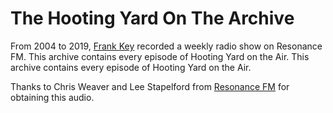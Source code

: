 The Hooting Yard On The Archive
========================

From 2004 to 2019, [Frank Key](https://en.wikipedia.org/wiki/Frank_Key) recorded a weekly radio show on Resonance FM. This archive contains every episode of Hooting Yard on the Air. This archive contains every episode of Hooting Yard on the Air. 

Thanks to Chris Weaver and Lee Stapelford from [Resonance FM](https://www.resonancefm.com/) for obtaining this audio.